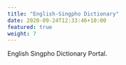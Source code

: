 ```yaml
---
title: "English-Singpho Dictionary"
date: 2020-09-24T12:33:46+10:00
featured: true
weight: 7
---
```


English Singpho Dictionary Portal.
